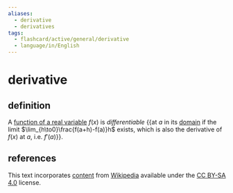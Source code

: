 ```yaml
---
aliases:
  - derivative
  - derivatives
tags:
  - flashcard/active/general/derivative
  - language/in/English
---
```


# derivative

## definition

A [function of a real variable](function%20of%20a%20variable.md) $f(x)$ is _differentiable_ {{at $a$ in its [domain](domain%20of%20a%20function.md) if the limit $\lim_{h\to0}\frac{f(a+h)-f(a)}h$ exists, which is also the derivative of $f(x)$ at $a$, i.e. $f'(a)$}}.

## references

This text incorporates [content](https://en.wikipedia.org/wiki/derivative) from [Wikipedia](Wikipedia.md) available under the [CC BY-SA 4.0](https://creativecommons.org/licenses/by-sa/4.0/) license.
